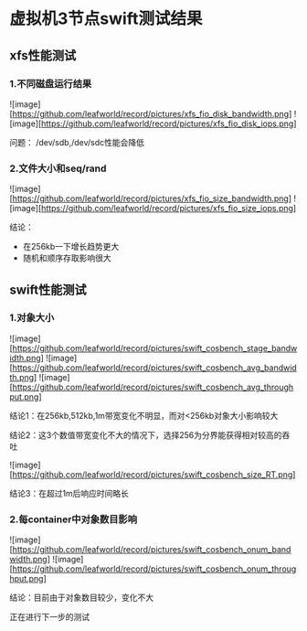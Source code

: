 # 虚拟机3节点swift测试结果

## xfs性能测试

### 1.不同磁盘运行结果
![image][https://github.com/leafworld/record/pictures/xfs_fio_disk_bandwidth.png]
![image][https://github.com/leafworld/record/pictures/xfs_fio_disk_iops.png]

问题：
/dev/sdb,/dev/sdc性能会降低

### 2.文件大小和seq/rand
![image][https://github.com/leafworld/record/pictures/xfs_fio_size_bandwidth.png]
![image][https://github.com/leafworld/record/pictures/xfs_fio_size_iops.png]

结论：
- 在256kb一下增长趋势更大
- 随机和顺序存取影响很大

## swift性能测试
### 1.对象大小
![image][https://github.com/leafworld/record/pictures/swift_cosbench_stage_bandwidth.png]
![image][https://github.com/leafworld/record/pictures/swift_cosbench_avg_bandwidth.png]
![image][https://github.com/leafworld/record/pictures/swift_cosbench_avg_throughput.png]

结论1：在256kb,512kb,1m带宽变化不明显，而对<256kb对象大小影响较大

结论2：这3个数值带宽变化不大的情况下，选择256为分界能获得相对较高的吞吐

![image][https://github.com/leafworld/record/pictures/swift_cosbench_size_RT.png]

结论3：在超过1m后响应时间略长

### 2.每container中对象数目影响
![image][https://github.com/leafworld/record/pictures/swift_cosbench_onum_bandwidth.png]
![image][https://github.com/leafworld/record/pictures/swift_cosbench_onum_throughput.png]

结论：目前由于对象数目较少，变化不大

正在进行下一步的测试
